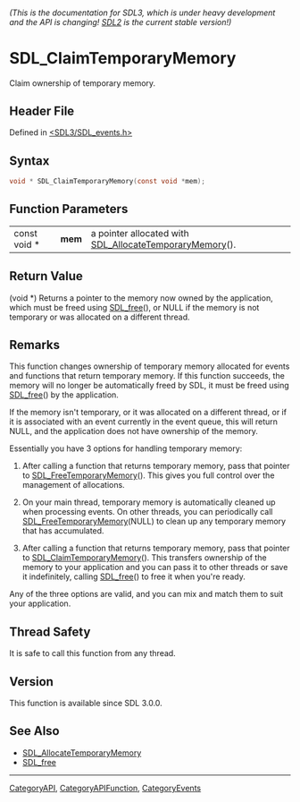###### (This is the documentation for SDL3, which is under heavy development and the API is changing! [SDL2](https://wiki.libsdl.org/SDL2/) is the current stable version!)
# SDL_ClaimTemporaryMemory

Claim ownership of temporary memory.

## Header File

Defined in [<SDL3/SDL_events.h>](https://github.com/libsdl-org/SDL/blob/main/include/SDL3/SDL_events.h)

## Syntax

```c
void * SDL_ClaimTemporaryMemory(const void *mem);
```

## Function Parameters

|              |         |                                                                                        |
| ------------ | ------- | -------------------------------------------------------------------------------------- |
| const void * | **mem** | a pointer allocated with [SDL_AllocateTemporaryMemory](SDL_AllocateTemporaryMemory)(). |

## Return Value

(void *) Returns a pointer to the memory now owned by the application,
which must be freed using [SDL_free](SDL_free)(), or NULL if the memory is
not temporary or was allocated on a different thread.

## Remarks

This function changes ownership of temporary memory allocated for events
and functions that return temporary memory. If this function succeeds, the
memory will no longer be automatically freed by SDL, it must be freed using
[SDL_free](SDL_free)() by the application.

If the memory isn't temporary, or it was allocated on a different thread,
or if it is associated with an event currently in the event queue, this
will return NULL, and the application does not have ownership of the
memory.

Essentially you have 3 options for handling temporary memory:

1. After calling a function that returns temporary memory, pass that
pointer to [SDL_FreeTemporaryMemory](SDL_FreeTemporaryMemory)(). This gives
you full control over the management of allocations.

2. On your main thread, temporary memory is automatically cleaned up when
processing events. On other threads, you can periodically call
[SDL_FreeTemporaryMemory](SDL_FreeTemporaryMemory)(NULL) to clean up any
temporary memory that has accumulated.

3. After calling a function that returns temporary memory, pass that
pointer to [SDL_ClaimTemporaryMemory](SDL_ClaimTemporaryMemory)(). This
transfers ownership of the memory to your application and you can pass it
to other threads or save it indefinitely, calling [SDL_free](SDL_free)() to
free it when you're ready.

Any of the three options are valid, and you can mix and match them to suit
your application.

## Thread Safety

It is safe to call this function from any thread.

## Version

This function is available since SDL 3.0.0.

## See Also

- [SDL_AllocateTemporaryMemory](SDL_AllocateTemporaryMemory)
- [SDL_free](SDL_free)

----
[CategoryAPI](CategoryAPI), [CategoryAPIFunction](CategoryAPIFunction), [CategoryEvents](CategoryEvents)

